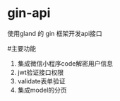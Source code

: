 # gin-api
使用gland 的 gin 框架开发api接口

#主要功能

1. 集成微信小程序code解密用户信息
2. jwt验证接口权限
3. validate表单验证
4. 集成model的分页



